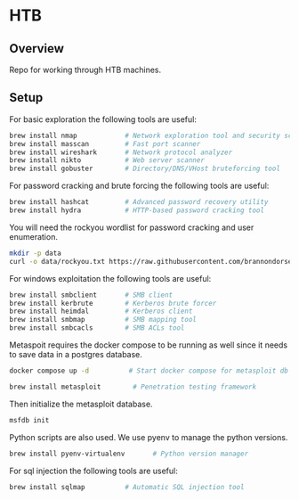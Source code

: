 # HTB

## Overview

Repo for working through HTB machines.

## Setup

For basic exploration the following tools are useful:

```bash
brew install nmap            # Network exploration tool and security scanner
brew install masscan         # Fast port scanner
brew install wireshark       # Network protocol analyzer
brew install nikto           # Web server scanner
brew install gobuster        # Directory/DNS/VHost bruteforcing tool
```

For password cracking and brute forcing the following tools are useful:

```bash
brew install hashcat         # Advanced password recovery utility
brew install hydra           # HTTP-based password cracking tool
```

You will need the rockyou wordlist for password cracking and user enumeration.

```bash
mkdir -p data
curl -o data/rockyou.txt https://raw.githubusercontent.com/brannondorsey/naive-hashcat/master/rockyou.txt
```

For windows exploitation the following tools are useful:

```bash
brew install smbclient       # SMB client
brew install kerbrute        # Kerberos brute forcer
brew install heimdal         # Kerberos client
brew install smbmap          # SMB mapping tool
brew install smbcacls        # SMB ACLs tool
```

Metaspoit requires the docker compose to be running as well since it needs to save data in a postgres database.

```bash
docker compose up -d          # Start docker compose for metasploit db

brew install metasploit        # Penetration testing framework
```

Then initialize the metasploit database.

```bash
msfdb init
```

Python scripts are also used. We use pyenv to manage the python versions.

```bash
brew install pyenv-virtualenv       # Python version manager
```

For sql injection the following tools are useful:

```bash
brew install sqlmap          # Automatic SQL injection tool
```
